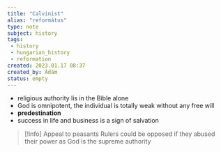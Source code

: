 ```yaml
---
title: "Calvinist"
alias: "református"
type: note
subject: history
tags:
 - history
 - hungarian_history
 - reformation
created: 2023.01.17 08:37
created_by: Ádám
status: empty
---
```

- religious authority lis in the Bible alone
- God is omnipotent, the individual is totally weak without any free will
- **predestination**
- success in life and business is a sign of salvation

>[!info] Appeal to peasants
>Rulers could be opposed if they abused their power as God is the supreme authority 
